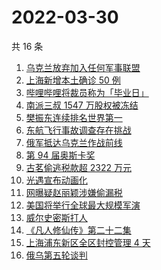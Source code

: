 # 2022-03-30

共 16 条

<!-- BEGIN -->
<!-- 最后更新时间 Wed Mar 30 2022 02:12:08 GMT+0800 (China Standard Time) -->

1. [乌克兰放弃加入任何军事联盟](https://www.zhihu.com/search?q=乌克兰)
1. [上海新增本土确诊 50 例](https://www.zhihu.com/search?q=上海新增)
1. [哔哩哔哩将裁员称为「毕业日」](https://www.zhihu.com/search?q=哔哩哔哩)
1. [南派三叔 1547 万股权被冻结](https://www.zhihu.com/search?q=南派三叔)
1. [樊振东连续排名世界第一](https://www.zhihu.com/search?q=樊振东)
1. [东航飞行事故调查存在挑战](https://www.zhihu.com/search?q=东航飞行事故调查)
1. [俄军抵达乌克兰作战前线](https://www.zhihu.com/search?q=俄军抵达乌克兰作战前线)
1. [第 94 届奥斯卡奖](https://www.zhihu.com/search?q=奥斯卡奖)
1. [古茗偷逃税款超 2322 万元](https://www.zhihu.com/search?q=古茗)
1. [光遇宣布动画化](https://www.zhihu.com/search?q=光遇动画)
1. [网曝疑赵丽颖涉嫌偷漏税](https://www.zhihu.com/search?q=赵丽颖)
1. [美国将举行全球最大规模军演](https://www.zhihu.com/search?q=美国军演)
1. [威尔史密斯打人](https://www.zhihu.com/search?q=威尔史密斯)
1. [《凡人修仙传》第二十二集](https://www.zhihu.com/search?q=凡人修仙传)
1. [上海浦东新区全区封控管理 4 天](https://www.zhihu.com/search?q=上海浦东)
1. [俄乌第五轮谈判](https://www.zhihu.com/search?q=第五轮谈判)

<!-- END -->
